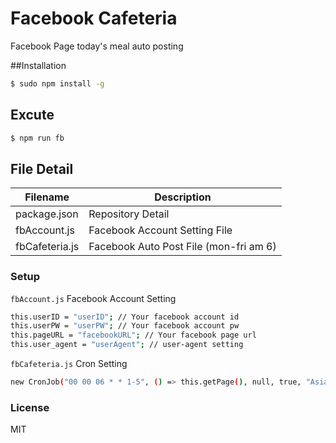 # Facebook Cafeteria
Facebook Page today's meal auto posting

##Installation
```sh
$ sudo npm install -g
```

## Excute
```sh
$ npm run fb
```

## File Detail
| Filename | Description |
| ------ | ------ |
| package.json | Repository Detail |
| fbAccount.js | Facebook Account Setting File |
| fbCafeteria.js | Facebook Auto Post File (mon-fri am 6) |

### Setup

`fbAccount.js` Facebook Account Setting

```sh
this.userID = "userID"; // Your facebook account id
this.userPW = "userPW"; // Your facebook account pw
this.pageURL = "facebookURL"; // Your facebook page url
this.user_agent = "userAgent"; // user-agent setting
```

`fbCafeteria.js` Cron Setting

```sh
new CronJob("00 00 06 * * 1-5", () => this.getPage(), null, true, "Asia/Seoul"); // mon-fri 06:00 cron start
```

### License
MIT
